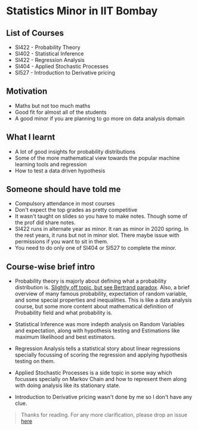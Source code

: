 # Statistics Minor in IIT Bombay

## List of Courses
* SI422 - Probability Theory
* SI402 - Statistical Inference
* SI422 - Regression Analysis
* SI404 - Applied Stochastic Processes
* SI527 - Introduction to Derivative pricing

## Motivation
* Maths but not too much maths
* Good fit for almost all of the students
* A good minor if you are planning to go more on data analysis domain


## What I learnt
* A lot of good insights for probability distributions
* Some of the more mathematical view towards the popular machine learning tools and regression
* How to test a data driven hypothesis


## Someone should have told me
* Compulsory attendance in most courses
* Don't expect the top grades as pretty competitive
* It wasn't taught on slides so you have to make notes. Though some of the prof did share notes.
* SI422 runs in alternate year as minor. It ran as minor in 2020 spring. In the rest years, it runs but not in minor slot. There maybe issue with permissions if you want to sit in them.
* You need to do only one of SI404 or SI527 to complete the minor.

## Course-wise brief intro
* Probability theory is majorly about defining what a probability distribution is. [Slightly off topic, but see Bertrand paradox](https://en.wikipedia.org/wiki/Bertrand_paradox_(probability)). Also, a brief overview of many famous probability, expectation of random variable, and some special properties and inequalities. This is like a data analysis course, but some more content about mathematical definition of Probability field and what probability is.

* Statistical Inference was more indepth analysis on Random Variables and expectation, along with hypothesis testing and Estimations like maximum likelihood and best estimators.

* Regression Analysis tells a statistical story about linear regressions specially focussing of scoring the regression and applying hypothesis testing on them.

* Applied Stochastic Processes is a side topic in some way which focusses specially on Markov Chain and how to represent them along with doing analysis like its stationary state.

* Introduction to Derivative pricing wasn't done by me so I don't have any clue.

> Thanks for reading. For any more clarification, please drop an issue [here](https://github.com/rs9899/stats-minor-iitb/issues)
